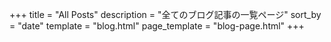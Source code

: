 +++
title = "All Posts"
description = "全てのブログ記事の一覧ページ"
sort_by = "date"
template = "blog.html"
page_template = "blog-page.html"
+++
